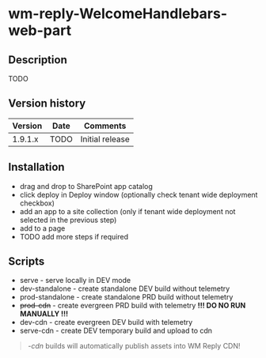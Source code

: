 # wm-reply-WelcomeHandlebars-web-part

## Description

TODO

## Version history

| Version | Date | Comments |
| - | - | - |
| 1.9.1.x | TODO | Initial release |

## Installation

* drag and drop to SharePoint app catalog
* click deploy in Deploy window (optionally check tenant wide deployment checkbox)
* add an app to a site collection (only if tenant wide deployment not selected in the previous step)
* add to a page
* TODO add more steps if required

## Scripts

* serve - serve locally in DEV mode
* dev-standalone - create standalone DEV build without telemetry
* prod-standalone - create standalone PRD build without telemetry
* ~~prod-cdn~~ - create evergreen PRD build with telemetry **!!! DO NO RUN MANUALLY !!!**
* dev-cdn - create evergreen DEV build with telemetry
* serve-cdn - create DEV temporary build and upload to cdn

> *-cdn* builds will automatically publish assets into WM Reply CDN!